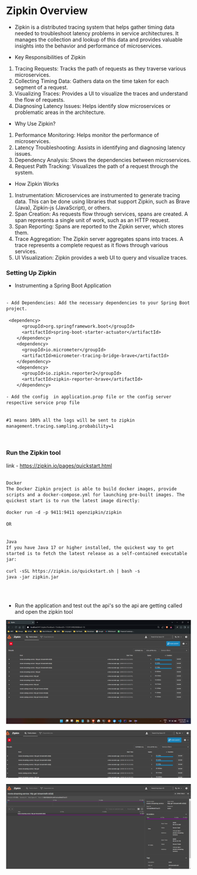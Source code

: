 # Zipkin Overview

- Zipkin is a distributed tracing system that helps gather timing data needed to troubleshoot latency problems in service architectures. It manages the collection and lookup of this data and provides valuable insights into the behavior and performance of microservices.

- Key Responsibilities of Zipkin
1. Tracing Requests: Tracks the path of requests as they traverse various microservices.
2. Collecting Timing Data: Gathers data on the time taken for each segment of a request.
3. Visualizing Traces: Provides a UI to visualize the traces and understand the flow of requests.
4. Diagnosing Latency Issues: Helps identify slow microservices or problematic areas in the architecture.

- Why Use Zipkin?
1. Performance Monitoring: Helps monitor the performance of microservices.
2. Latency Troubleshooting: Assists in identifying and diagnosing latency issues.
3. Dependency Analysis: Shows the dependencies between microservices.
4. Request Path Tracking: Visualizes the path of a request through the system.

- How Zipkin Works
1. Instrumentation: Microservices are instrumented to generate tracing data. This can be done using libraries that support Zipkin, such as Brave (Java), Zipkin-js (JavaScript), or others.
2. Span Creation: As requests flow through services, spans are created. A span represents a single unit of work, such as an HTTP request.
3. Span Reporting: Spans are reported to the Zipkin server, which stores them.
4. Trace Aggregation: The Zipkin server aggregates spans into traces. A trace represents a complete request as it flows through various services.
5. UI Visualization: Zipkin provides a web UI to query and visualize traces.


### Setting Up Zipkin
- Instrumenting a Spring Boot Application


```

- Add Dependencies: Add the necessary dependencies to your Spring Boot project.

 <dependency>
      <groupId>org.springframework.boot</groupId>
      <artifactId>spring-boot-starter-actuator</artifactId>
    </dependency>
    <dependency>
      <groupId>io.micrometer</groupId>
      <artifactId>micrometer-tracing-bridge-brave</artifactId>
    </dependency>
    <dependency>
      <groupId>io.zipkin.reporter2</groupId>
      <artifactId>zipkin-reporter-brave</artifactId>
    </dependency>

- Add the config  in application.prop file or the config server respective service prop file 


#1 means 100% all the logs will be sent to zipkin
management.tracing.sampling.probability=1



```

### Run the Zipkin tool 
 link - https://zipkin.io/pages/quickstart.html

```

Docker
The Docker Zipkin project is able to build docker images, provide scripts and a docker-compose.yml for launching pre-built images. The quickest start is to run the latest image directly:

docker run -d -p 9411:9411 openzipkin/zipkin

OR 


Java
If you have Java 17 or higher installed, the quickest way to get started is to fetch the latest release as a self-contained executable jar:

curl -sSL https://zipkin.io/quickstart.sh | bash -s
java -jar zipkin.jar




```


- Run the application and test out the api's so the api are getting called and open the zipkin tool 

![alt text](image.png)

![alt text](image-1.png)

![alt text](image-2.png)

